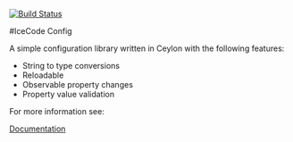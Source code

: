 [![Build Status](https://travis-ci.org/icecodesoftware/config.svg?branch=master)](https://travis-ci.org/icecodesoftware/config)

#IceCode Config

A simple configuration library written in Ceylon with the following features:

 * String to type conversions
 * Reloadable 
 * Observable property changes
 * Property value validation
 
For more information see:

[Documentation](https://github.com/icecodesoftware/config/wiki/Icecode-Config-Documentation)